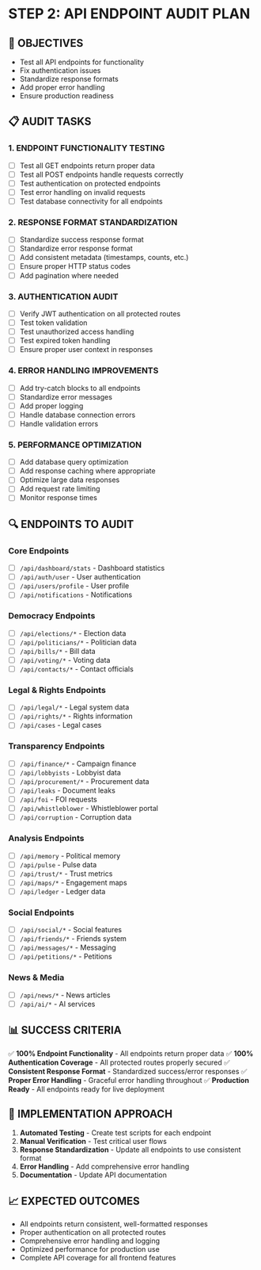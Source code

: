 # STEP 2: API ENDPOINT AUDIT PLAN

## 🎯 OBJECTIVES
- Test all API endpoints for functionality
- Fix authentication issues
- Standardize response formats
- Add proper error handling
- Ensure production readiness

## 📋 AUDIT TASKS

### 1. ENDPOINT FUNCTIONALITY TESTING
- [ ] Test all GET endpoints return proper data
- [ ] Test all POST endpoints handle requests correctly
- [ ] Test authentication on protected endpoints
- [ ] Test error handling on invalid requests
- [ ] Test database connectivity for all endpoints

### 2. RESPONSE FORMAT STANDARDIZATION
- [ ] Standardize success response format
- [ ] Standardize error response format
- [ ] Add consistent metadata (timestamps, counts, etc.)
- [ ] Ensure proper HTTP status codes
- [ ] Add pagination where needed

### 3. AUTHENTICATION AUDIT
- [ ] Verify JWT authentication on all protected routes
- [ ] Test token validation
- [ ] Test unauthorized access handling
- [ ] Test expired token handling
- [ ] Ensure proper user context in responses

### 4. ERROR HANDLING IMPROVEMENTS
- [ ] Add try-catch blocks to all endpoints
- [ ] Standardize error messages
- [ ] Add proper logging
- [ ] Handle database connection errors
- [ ] Handle validation errors

### 5. PERFORMANCE OPTIMIZATION
- [ ] Add database query optimization
- [ ] Add response caching where appropriate
- [ ] Optimize large data responses
- [ ] Add request rate limiting
- [ ] Monitor response times

## 🔍 ENDPOINTS TO AUDIT

### Core Endpoints
- [ ] `/api/dashboard/stats` - Dashboard statistics
- [ ] `/api/auth/user` - User authentication
- [ ] `/api/users/profile` - User profile
- [ ] `/api/notifications` - Notifications

### Democracy Endpoints
- [ ] `/api/elections/*` - Election data
- [ ] `/api/politicians/*` - Politician data
- [ ] `/api/bills/*` - Bill data
- [ ] `/api/voting/*` - Voting data
- [ ] `/api/contacts/*` - Contact officials

### Legal & Rights Endpoints
- [ ] `/api/legal/*` - Legal system data
- [ ] `/api/rights/*` - Rights information
- [ ] `/api/cases` - Legal cases

### Transparency Endpoints
- [ ] `/api/finance/*` - Campaign finance
- [ ] `/api/lobbyists` - Lobbyist data
- [ ] `/api/procurement/*` - Procurement data
- [ ] `/api/leaks` - Document leaks
- [ ] `/api/foi` - FOI requests
- [ ] `/api/whistleblower` - Whistleblower portal
- [ ] `/api/corruption` - Corruption data

### Analysis Endpoints
- [ ] `/api/memory` - Political memory
- [ ] `/api/pulse` - Pulse data
- [ ] `/api/trust/*` - Trust metrics
- [ ] `/api/maps/*` - Engagement maps
- [ ] `/api/ledger` - Ledger data

### Social Endpoints
- [ ] `/api/social/*` - Social features
- [ ] `/api/friends/*` - Friends system
- [ ] `/api/messages/*` - Messaging
- [ ] `/api/petitions/*` - Petitions

### News & Media
- [ ] `/api/news/*` - News articles
- [ ] `/api/ai/*` - AI services

## 📊 SUCCESS CRITERIA

✅ **100% Endpoint Functionality** - All endpoints return proper data
✅ **100% Authentication Coverage** - All protected routes properly secured
✅ **Consistent Response Format** - Standardized success/error responses
✅ **Proper Error Handling** - Graceful error handling throughout
✅ **Production Ready** - All endpoints ready for live deployment

## 🚀 IMPLEMENTATION APPROACH

1. **Automated Testing** - Create test scripts for each endpoint
2. **Manual Verification** - Test critical user flows
3. **Response Standardization** - Update all endpoints to use consistent format
4. **Error Handling** - Add comprehensive error handling
5. **Documentation** - Update API documentation

## 📈 EXPECTED OUTCOMES

- All endpoints return consistent, well-formatted responses
- Proper authentication on all protected routes
- Comprehensive error handling and logging
- Optimized performance for production use
- Complete API coverage for all frontend features 